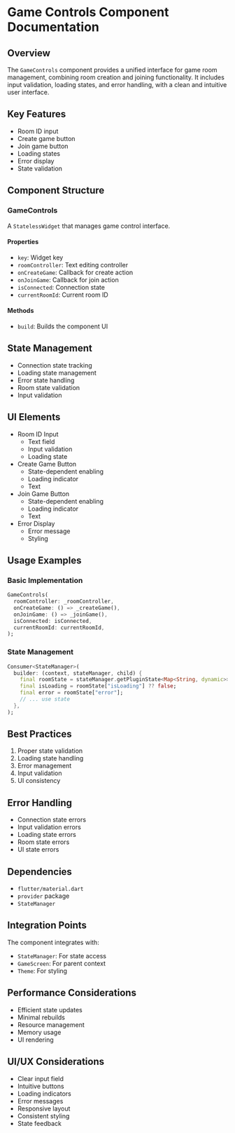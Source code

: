 # Game Controls Component Documentation

## Overview
The `GameControls` component provides a unified interface for game room management, combining room creation and joining functionality. It includes input validation, loading states, and error handling, with a clean and intuitive user interface.

## Key Features
- Room ID input
- Create game button
- Join game button
- Loading states
- Error display
- State validation

## Component Structure

### GameControls
A `StatelessWidget` that manages game control interface.

#### Properties
- `key`: Widget key
- `roomController`: Text editing controller
- `onCreateGame`: Callback for create action
- `onJoinGame`: Callback for join action
- `isConnected`: Connection state
- `currentRoomId`: Current room ID

#### Methods
- `build`: Builds the component UI

## State Management
- Connection state tracking
- Loading state management
- Error state handling
- Room state validation
- Input validation

## UI Elements
- Room ID Input
  - Text field
  - Input validation
  - Loading state
- Create Game Button
  - State-dependent enabling
  - Loading indicator
  - Text
- Join Game Button
  - State-dependent enabling
  - Loading indicator
  - Text
- Error Display
  - Error message
  - Styling

## Usage Examples

### Basic Implementation
```dart
GameControls(
  roomController: _roomController,
  onCreateGame: () => _createGame(),
  onJoinGame: () => _joinGame(),
  isConnected: isConnected,
  currentRoomId: currentRoomId,
);
```

### State Management
```dart
Consumer<StateManager>(
  builder: (context, stateManager, child) {
    final roomState = stateManager.getPluginState<Map<String, dynamic>>("game_room") ?? {};
    final isLoading = roomState["isLoading"] ?? false;
    final error = roomState["error"];
    // ... use state
  },
);
```

## Best Practices
1. Proper state validation
2. Loading state handling
3. Error management
4. Input validation
5. UI consistency

## Error Handling
- Connection state errors
- Input validation errors
- Loading state errors
- Room state errors
- UI state errors

## Dependencies
- `flutter/material.dart`
- `provider` package
- `StateManager`

## Integration Points
The component integrates with:
- `StateManager`: For state access
- `GameScreen`: For parent context
- `Theme`: For styling

## Performance Considerations
- Efficient state updates
- Minimal rebuilds
- Resource management
- Memory usage
- UI rendering

## UI/UX Considerations
- Clear input field
- Intuitive buttons
- Loading indicators
- Error messages
- Responsive layout
- Consistent styling
- State feedback 